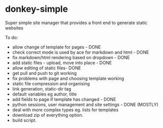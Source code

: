 donkey-simple
=============

Super simple site manager that provides a front end to generate static websites

To do:

* allow change of template for pages - DONE
* check correct mode is used by ace for markdown and html - DONE
* fix markdown/html rendering based on dropdown - DONE
* add static files - upload, move into place - DONE
* allow editing of static files- DONE
* get pull and push to git working
* fix problems with page and choosing template working
* static file compression and organising
* link generation, static-dir tag
* default variables eg author, title
* add fields to page if template has changed - DONE
* python sessions, user management and site settings - DONE (MOSTLY)
* deal with more complex types eg. lists for templates
* download zip of everything option.
* build script.
